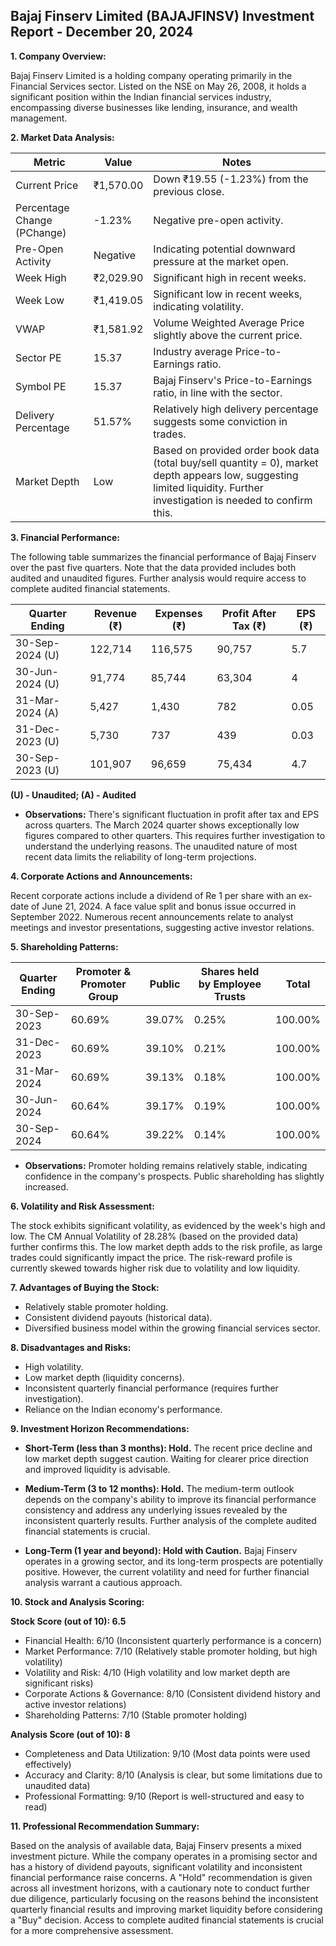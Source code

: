 ## Bajaj Finserv Limited (BAJAJFINSV) Investment Report - December 20, 2024

**1. Company Overview:**

Bajaj Finserv Limited is a holding company operating primarily in the Financial Services sector.  Listed on the NSE on May 26, 2008, it holds a significant position within the Indian financial services industry, encompassing diverse businesses like lending, insurance, and wealth management.

**2. Market Data Analysis:**

| Metric                     | Value          | Notes                                                              |
|-----------------------------|-----------------|----------------------------------------------------------------------|
| Current Price               | ₹1,570.00       |  Down ₹19.55 (-1.23%) from the previous close.                       |
| Percentage Change (PChange) | -1.23%          | Negative pre-open activity.                                         |
| Pre-Open Activity          | Negative        |  Indicating potential downward pressure at the market open.          |
| Week High                    | ₹2,029.90       | Significant high in recent weeks.                                   |
| Week Low                     | ₹1,419.05       | Significant low in recent weeks, indicating volatility.             |
| VWAP                        | ₹1,581.92       | Volume Weighted Average Price slightly above the current price.      |
| Sector PE                   | 15.37           |  Industry average Price-to-Earnings ratio.                          |
| Symbol PE                   | 15.37           | Bajaj Finserv's Price-to-Earnings ratio, in line with the sector. |
| Delivery Percentage         | 51.57%          |  Relatively high delivery percentage suggests some conviction in trades.|
| Market Depth                | Low             |  Based on provided order book data (total buy/sell quantity = 0), market depth appears low, suggesting limited liquidity.  Further investigation is needed to confirm this. |


**3. Financial Performance:**

The following table summarizes the financial performance of Bajaj Finserv over the past five quarters.  Note that the data provided includes both audited and unaudited figures.  Further analysis would require access to complete audited financial statements.

| Quarter Ending      | Revenue (₹)     | Expenses (₹)    | Profit After Tax (₹) | EPS (₹) |
|----------------------|-----------------|-----------------|-----------------------|---------|
| 30-Sep-2024 (U)     | 122,714         | 116,575         | 90,757                 | 5.7     |
| 30-Jun-2024 (U)     | 91,774          | 85,744          | 63,304                 | 4       |
| 31-Mar-2024 (A)     | 5,427           | 1,430           | 782                    | 0.05    |
| 31-Dec-2023 (U)     | 5,730           | 737             | 439                    | 0.03    |
| 30-Sep-2023 (U)     | 101,907         | 96,659          | 75,434                 | 4.7     |

**(U) - Unaudited; (A) - Audited**

* **Observations:**  There's significant fluctuation in profit after tax and EPS across quarters.  The March 2024 quarter shows exceptionally low figures compared to other quarters.  This requires further investigation to understand the underlying reasons.  The unaudited nature of most recent data limits the reliability of long-term projections.

**4. Corporate Actions and Announcements:**

Recent corporate actions include a dividend of Re 1 per share with an ex-date of June 21, 2024.  A face value split and bonus issue occurred in September 2022.  Numerous recent announcements relate to analyst meetings and investor presentations, suggesting active investor relations.

**5. Shareholding Patterns:**

| Quarter Ending | Promoter & Promoter Group | Public | Shares held by Employee Trusts | Total |
|-----------------|---------------------------|--------|-------------------------------|-------|
| 30-Sep-2023     | 60.69%                     | 39.07% | 0.25%                         | 100.00%|
| 31-Dec-2023     | 60.69%                     | 39.10% | 0.21%                         | 100.00%|
| 31-Mar-2024     | 60.69%                     | 39.13% | 0.18%                         | 100.00%|
| 30-Jun-2024     | 60.64%                     | 39.17% | 0.19%                         | 100.00%|
| 30-Sep-2024     | 60.64%                     | 39.22% | 0.14%                         | 100.00%|

* **Observations:** Promoter holding remains relatively stable, indicating confidence in the company's prospects. Public shareholding has slightly increased.

**6. Volatility and Risk Assessment:**

The stock exhibits significant volatility, as evidenced by the week's high and low.  The CM Annual Volatility of 28.28% (based on the provided data) further confirms this.  The low market depth adds to the risk profile, as large trades could significantly impact the price.  The risk-reward profile is currently skewed towards higher risk due to volatility and low liquidity.

**7. Advantages of Buying the Stock:**

* Relatively stable promoter holding.
* Consistent dividend payouts (historical data).
* Diversified business model within the growing financial services sector.

**8. Disadvantages and Risks:**

* High volatility.
* Low market depth (liquidity concerns).
* Inconsistent quarterly financial performance (requires further investigation).
* Reliance on the Indian economy's performance.

**9. Investment Horizon Recommendations:**

* **Short-Term (less than 3 months): Hold.** The recent price decline and low market depth suggest caution.  Waiting for clearer price direction and improved liquidity is advisable.

* **Medium-Term (3 to 12 months): Hold.**  The medium-term outlook depends on the company's ability to improve its financial performance consistency and address any underlying issues revealed by the inconsistent quarterly results.  Further analysis of the complete audited financial statements is crucial.

* **Long-Term (1 year and beyond): Hold with Caution.**  Bajaj Finserv operates in a growing sector, and its long-term prospects are potentially positive. However, the current volatility and need for further financial analysis warrant a cautious approach.


**10. Stock and Analysis Scoring:**

**Stock Score (out of 10): 6.5**

* Financial Health: 6/10 (Inconsistent quarterly performance is a concern)
* Market Performance: 7/10 (Relatively stable promoter holding, but high volatility)
* Volatility and Risk: 4/10 (High volatility and low market depth are significant risks)
* Corporate Actions & Governance: 8/10 (Consistent dividend history and active investor relations)
* Shareholding Patterns: 7/10 (Stable promoter holding)

**Analysis Score (out of 10): 8**

* Completeness and Data Utilization: 9/10 (Most data points were used effectively)
* Accuracy and Clarity: 8/10 (Analysis is clear, but some limitations due to unaudited data)
* Professional Formatting: 9/10 (Report is well-structured and easy to read)


**11. Professional Recommendation Summary:**

Based on the analysis of available data, Bajaj Finserv presents a mixed investment picture. While the company operates in a promising sector and has a history of dividend payouts, significant volatility and inconsistent financial performance raise concerns.  A "Hold" recommendation is given across all investment horizons, with a cautionary note to conduct further due diligence, particularly focusing on the reasons behind the inconsistent quarterly financial results and improving market liquidity before considering a "Buy" decision.  Access to complete audited financial statements is crucial for a more comprehensive assessment.
